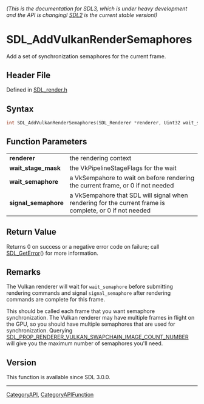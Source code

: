 ###### (This is the documentation for SDL3, which is under heavy development and the API is changing! [SDL2](https://wiki.libsdl.org/SDL2/) is the current stable version!)
# SDL_AddVulkanRenderSemaphores

Add a set of synchronization semaphores for the current frame.

## Header File

Defined in [SDL_render.h](https://github.com/libsdl-org/SDL/blob/main/include/SDL3/SDL_render.h)

## Syntax

```c
int SDL_AddVulkanRenderSemaphores(SDL_Renderer *renderer, Uint32 wait_stage_mask, Sint64 wait_semaphore, Sint64 signal_semaphore);

```

## Function Parameters

|                          |                                                                                                         |
| ------------------------ | ------------------------------------------------------------------------------------------------------- |
| **renderer**             | the rendering context                                                                                   |
| **wait_stage_mask**      | the VkPipelineStageFlags for the wait                                                                   |
| **wait_semaphore**       | a VkSempahore to wait on before rendering the current frame, or 0 if not needed                         |
| **signal_semaphore**     | a VkSempahore that SDL will signal when rendering for the current frame is complete, or 0 if not needed |

## Return Value

Returns 0 on success or a negative error code on failure; call
[SDL_GetError](SDL_GetError)() for more information.

## Remarks

The Vulkan renderer will wait for `wait_semaphore` before submitting
rendering commands and signal `signal_semaphore` after rendering commands
are complete for this frame.

This should be called each frame that you want semaphore synchronization.
The Vulkan renderer may have multiple frames in flight on the GPU, so you
should have multiple semaphores that are used for synchronization. Querying
[SDL_PROP_RENDERER_VULKAN_SWAPCHAIN_IMAGE_COUNT_NUMBER](SDL_PROP_RENDERER_VULKAN_SWAPCHAIN_IMAGE_COUNT_NUMBER)
will give you the maximum number of semaphores you'll need.

## Version

This function is available since SDL 3.0.0.

----
[CategoryAPI](CategoryAPI), [CategoryAPIFunction](CategoryAPIFunction)

